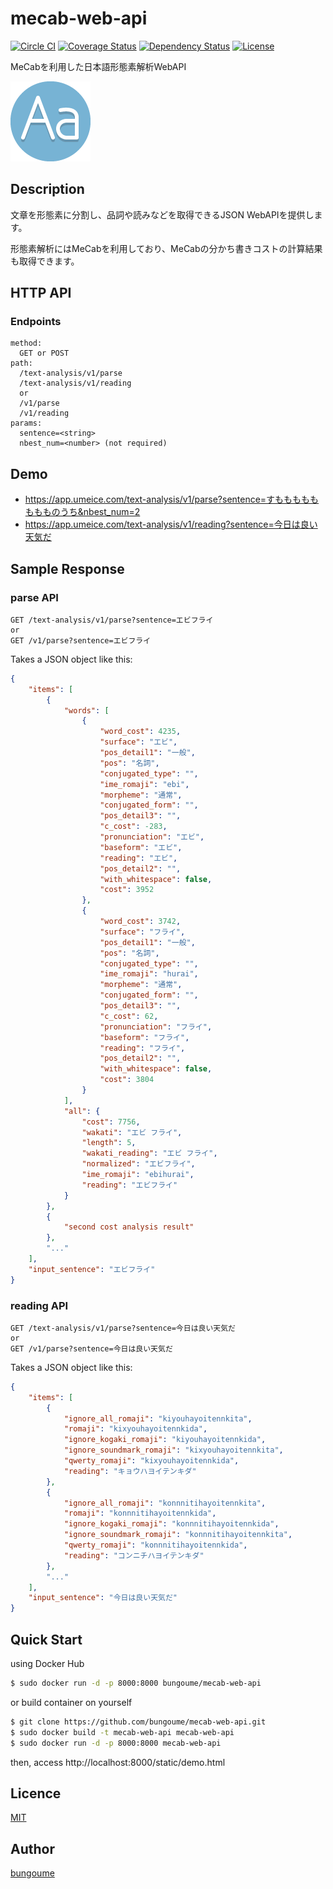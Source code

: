# mecab-web-api
[![Circle CI](https://circleci.com/gh/bungoume/mecab-web-api.svg?style=shield)](https://circleci.com/gh/bungoume/mecab-web-api)
[![Coverage Status](https://img.shields.io/coveralls/bungoume/mecab-web-api.svg)](https://coveralls.io/r/bungoume/mecab-web-api)
[![Dependency Status](https://gemnasium.com/bungoume/mecab-web-api.svg)](https://gemnasium.com/bungoume/mecab-web-api)
[![License](http://img.shields.io/:license-MIT-blue.svg)](http://doge.mit-license.org)

MeCabを利用した日本語形態素解析WebAPI

![typography-icon](typography-icon.png)


## Description

文章を形態素に分割し、品詞や読みなどを取得できるJSON WebAPIを提供します。

形態素解析にはMeCabを利用しており、MeCabの分かち書きコストの計算結果も取得できます。


## HTTP API
### Endpoints
```
method: 
  GET or POST
path:
  /text-analysis/v1/parse
  /text-analysis/v1/reading
  or 
  /v1/parse
  /v1/reading
params:
  sentence=<string>
  nbest_num=<number> (not required)
```


## Demo

* https://app.umeice.com/text-analysis/v1/parse?sentence=すもももももももものうち&nbest_num=2
* https://app.umeice.com/text-analysis/v1/reading?sentence=今日は良い天気だ



## Sample Response
### parse API
```
GET /text-analysis/v1/parse?sentence=エビフライ
or
GET /v1/parse?sentence=エビフライ
```

Takes a JSON object like this:

```json
{
    "items": [
        {
            "words": [
                {
                    "word_cost": 4235,
                    "surface": "エビ",
                    "pos_detail1": "一般",
                    "pos": "名詞",
                    "conjugated_type": "",
                    "ime_romaji": "ebi",
                    "morpheme": "通常",
                    "conjugated_form": "",
                    "pos_detail3": "",
                    "c_cost": -283,
                    "pronunciation": "エビ",
                    "baseform": "エビ",
                    "reading": "エビ",
                    "pos_detail2": "",
                    "with_whitespace": false,
                    "cost": 3952
                },
                {
                    "word_cost": 3742,
                    "surface": "フライ",
                    "pos_detail1": "一般",
                    "pos": "名詞",
                    "conjugated_type": "",
                    "ime_romaji": "hurai",
                    "morpheme": "通常",
                    "conjugated_form": "",
                    "pos_detail3": "",
                    "c_cost": 62,
                    "pronunciation": "フライ",
                    "baseform": "フライ",
                    "reading": "フライ",
                    "pos_detail2": "",
                    "with_whitespace": false,
                    "cost": 3804
                }
            ],
            "all": {
                "cost": 7756,
                "wakati": "エビ フライ",
                "length": 5,
                "wakati_reading": "エビ フライ",
                "normalized": "エビフライ",
                "ime_romaji": "ebihurai",
                "reading": "エビフライ"
            }
        },
        {
            "second cost analysis result"
        },
        "..."
    ],
    "input_sentence": "エビフライ"
}
```

### reading API

```
GET /text-analysis/v1/parse?sentence=今日は良い天気だ
or
GET /v1/parse?sentence=今日は良い天気だ
```

Takes a JSON object like this:

```json
{
    "items": [
        {
            "ignore_all_romaji": "kiyouhayoitennkita",
            "romaji": "kixyouhayoitennkida",
            "ignore_kogaki_romaji": "kiyouhayoitennkida",
            "ignore_soundmark_romaji": "kixyouhayoitennkita",
            "qwerty_romaji": "kixyouhayoitennkida",
            "reading": "キョウハヨイテンキダ"
        },
        {
            "ignore_all_romaji": "konnnitihayoitennkita",
            "romaji": "konnnitihayoitennkida",
            "ignore_kogaki_romaji": "konnnitihayoitennkida",
            "ignore_soundmark_romaji": "konnnitihayoitennkita",
            "qwerty_romaji": "konnnitihayoitennkida",
            "reading": "コンニチハヨイテンキダ"
        },
        "..."
    ],
    "input_sentence": "今日は良い天気だ"
}
```


## Quick Start
using Docker Hub

```sh
$ sudo docker run -d -p 8000:8000 bungoume/mecab-web-api
```

or build container on yourself

```sh
$ git clone https://github.com/bungoume/mecab-web-api.git
$ sudo docker build -t mecab-web-api mecab-web-api
$ sudo docker run -d -p 8000:8000 mecab-web-api
```

then, access http://localhost:8000/static/demo.html


## Licence

[MIT](http://doge.mit-license.org)


## Author

[bungoume](https://github.com/bungoume)
